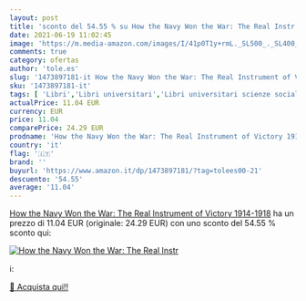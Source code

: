 ```yaml
---
layout: post
title: 'sconto del 54.55 % su How the Navy Won the War: The Real Instr  '
date: 2021-06-19 11:02:45
image: 'https://m.media-amazon.com/images/I/41p0T1y+rmL._SL500_._SL400_.jpg'
comments: true
category: ofertas
author: 'tole.es'
slug: '1473897181-it How the Navy Won the War: The Real Instrument of Victory...'
sku: '1473897181-it'
tags: [ 'Libri','Libri universitari','Libri universitari scienze sociali','Scienze militari','Società e scienze sociali','Storia','Storia contemporanea dal XX secolo a oggi','Storia militare', ]
actualPrice: 11.04 EUR
currency: EUR
price: 11.04
comparePrice: 24.29 EUR
prodname: 'How the Navy Won the War: The Real Instrument of Victory 1914-1918'
country: 'it'
flag: '🇮🇹'
brand: ''
buyurl: 'https://www.amazon.it/dp/1473897181/?tag=tolees00-21'
descuento: '54.55'
average: '11.04'
---
```


[How the Navy Won the War: The Real Instrument of Victory 1914-1918](https://www.amazon.it/dp/1473897181/?tag=tolees00-21) ha un prezzo di 11.04 EUR (originale: 24.29 EUR) con uno sconto del 54.55 % sconto qui:

[![How the Navy Won the War: The Real Instr](https://m.media-amazon.com/images/I/41p0T1y+rmL._SL500_._SL400_.jpg)](https://www.amazon.it/dp/1473897181/?tag=tolees00-21)

ℹ️:


[🛒 Acquista qui!!](https://www.amazon.it/dp/1473897181/?tag=tolees00-21)
